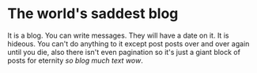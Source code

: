 The world's saddest blog
======================

It is a blog. You can write messages. They will have a date on it. It is hideous. You can't do anything to it except post posts over and over again until you die, also there isn't even pagination so it's just a giant block of posts for eternity *so blog much text wow*.

